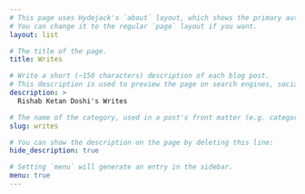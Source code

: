 ```yaml
---
# This page uses Hydejack's `about` layout, which shows the primary author's picture and about text at the top.
# You can change it to the regular `page` layout if you want.
layout: list

# The title of the page.
title: Writes

# Write a short (~150 characters) description of each blog post.
# This description is used to preview the page on search engines, social media, etc.
description: >
  Rishab Ketan Doshi's Writes

# The name of the category, used in a post's front matter (e.g. category: <slug>).
slug: writes

# You can show the description on the page by deleting this line:
hide_description: true

# Setting `menu` will generate an entry in the sidebar.
menu: true
---
```

